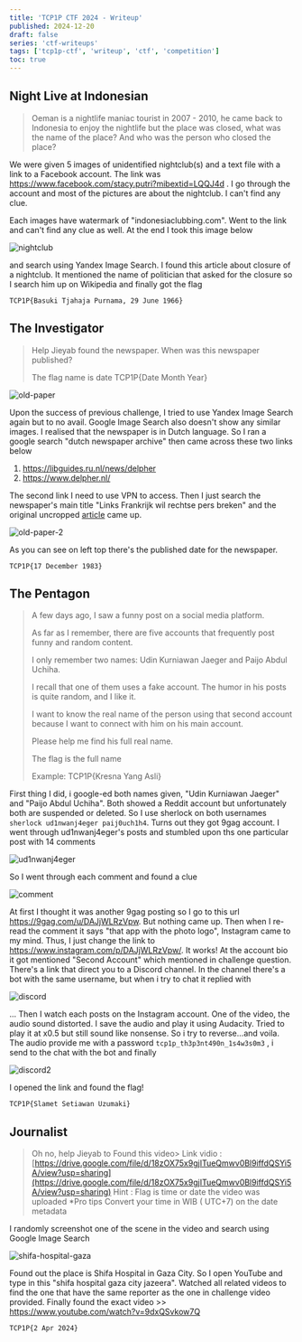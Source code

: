 ```yaml
---
title: 'TCP1P CTF 2024 - Writeup'
published: 2024-12-20
draft: false
series: 'ctf-writeups'
tags: ['tcp1p-ctf', 'writeup', 'ctf', 'competition']
toc: true
---
```


## Night Live at Indonesian

> Oeman is a nightlife maniac tourist in 2007 - 2010, he came back to Indonesia to enjoy the nightlife but the place was closed, what was the name of the place? And who was the person who closed the place?

We were given 5 images of unidentified nightclub(s) and a text file with a link to a Facebook account. The link was https://www.facebook.com/stacy.putri?mibextid=LQQJ4d . I go through the account and most of the pictures are about the nightclub. I can't find any clue.

Each images have watermark of "indonesiaclubbing.com". Went to the link and can't find any clue as well. At the end I took this image below

![nightclub](image.png)

and search using Yandex Image Search. I found this article about closure of a nightclub. It mentioned the name of politician that asked for the closure so I search him up on Wikipedia and finally got the flag

```
TCP1P{Basuki Tjahaja Purnama, 29 June 1966}
```


## The Investigator

> Help Jieyab found the newspaper. When was this newspaper published?
> 
> The flag name is date TCP1P{Date Month Year}

![old-paper](image-1.jpg)

Upon the success of previous challenge, I tried to use Yandex Image Search again but to no avail. Google Image Search also doesn't show any similar images. I realised that the newspaper is in Dutch language. So I ran a google search "dutch newspaper archive" then came across these two links below

1. https://libguides.ru.nl/news/delpher
2. https://www.delpher.nl/

The second link I need to use VPN to access. Then I just search the newspaper's main title "Links Frankrijk wil rechtse pers breken" and the original uncropped [article](https://www.delpher.nl/nl/kranten/view?query=Links+Frankrijk+wil+rechtse+pers+breken&coll=ddd&identifier=ddd:011205843:mpeg21:a0736&resultsidentifier=ddd:011205843:mpeg21:a0736&rowid=1) came up.

![old-paper-2](image-2.jpg)

As you can see on left top there's the published date for the newspaper.

```
TCP1P{17 December 1983}
```


## The Pentagon

> A few days ago, I saw a funny post on a social media platform.
> 
> As far as I remember, there are five accounts that frequently post funny and random content.
> 
> I only remember two names: Udin Kurniawan Jaeger and Paijo Abdul Uchiha.
> 
> I recall that one of them uses a fake account. The humor in his posts is quite random, and I like it.
> 
> I want to know the real name of the person using that second account because I want to connect with him on his main account.
> 
> Please help me find his full real name.
> 
> The flag is the full name
> 
> Example: TCP1P{Kresna Yang Asli}

First thing I did, i google-ed both names given, "Udin Kurniawan Jaeger" and "Paijo Abdul Uchiha". Both showed a Reddit account but unfortunately both are suspended or deleted. So I use sherlock on both usernames `sherlock ud1nwanj4eger paij0uch1h4`. Turns out they got 9gag account. I went through ud1nwanj4eger's posts and stumbled upon ths one particular post with 14 comments

![ud1nwanj4eger](image-3.png)

So I went through each comment and found a clue

![comment](image-4.png)

At first I thought it was another 9gag posting so I go to this url https://9gag.com/u/DAJjWLRzVpw. But nothing came up. Then when I re-read the comment it says "that app with the photo logo", Instagram came to my mind. Thus, I just change the link to https://www.instagram.com/p/DAJjWLRzVpw/. It works! At the account bio it got mentioned "Second Account" which mentioned in challenge question. There's a link that direct you to a Discord channel. In the channel there's a bot with the same username, but when i try to chat it replied with

![discord](image-5.png)

... Then I watch each posts on the Instagram account. One of the video, the audio sound distorted. I save the audio and play it using Audacity. Tried to play it at x0.5 but still sound like nonsense. So i try to reverse...and voila. The audio provide me with a password `tcp1p_th3p3nt490n_1s4w3s0m3` , i send to the chat with the bot and finally

![discord2](image-6.png)

I opened the link and found the flag!

```
TCP1P{Slamet Setiawan Uzumaki}
```


## Journalist

> Oh no, help Jieyab to Found this video> 
> Link vidio : [https://drive.google.com/file/d/18zOX75x9gjITueQmwv0Bl9iffdQSYi5A/view?usp=sharing](https://drive.google.com/file/d/18zOX75x9gjITueQmwv0Bl9iffdQSYi5A/view?usp=sharing)
> Hint : Flag is time or date the video was uploaded
> *Pro tips
> Convert your time in WIB ( UTC+7) on the date metadata

I randomly screenshot one of the scene in the video and search using Google Image Search

![shifa-hospital-gaza](image-7.jpg)

Found out the place is Shifa Hospital in Gaza City. So I open YouTube and type in this "shifa hospital gaza city jazeera". Watched all related videos to find the one that have the same reporter as the one in challenge video provided. Finally found the exact video >> https://www.youtube.com/watch?v=9dxQSvkow7Q

```
TCP1P{2 Apr 2024}
```
